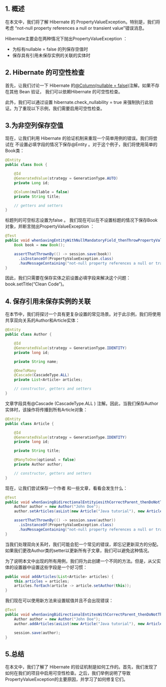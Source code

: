 ## 1. 概述

在本文中，我们将了解 Hibernate 的 PropertyValueException。特别是，我们将考虑 “not-null property references a null or transient value”错误消息。

Hibernate主要会在两种情况下抛出PropertyValueException ：

-   为标有nullable = false 的列保存空值时
-   保存具有引用未保存实例的关联的实体时

## 2. Hibernate 的可空性检查

首先，让我们讨论一下 Hibernate 的[@Column(nullable = false)](https://www.baeldung.com/hibernate-notnull-vs-nullable)注解。如果不存在其他 Bean 验证， 我们可以依赖Hibernate 的可空性检查。

此外，我们可以通过设置 hibernate.check_nullability = true 来强制执行此验证。为了重现以下示例，我们需要启用可空性检查。

## 3.为非空列保存空值

现在，让我们利用 Hibernate 的验证机制来重现一个简单用例的错误。我们将尝试在 不设置必填字段的情况下保存@Entity 。对于这个例子，我们将使用简单的Book类：

```java
@Entity
public class Book {

    @Id
    @GeneratedValue(strategy = GenerationType.AUTO)
    private Long id;

    @Column(nullable = false)
    private String title;

    // getters and setters
}
```

标题列的可空标志设置为false 。 我们现在可以在不设置标题的情况下保存Book对象，并断言抛出PropertyValueException ：

```java
@Test
public void whenSavingEntityWithNullMandatoryField_thenThrowPropertyValueException() {    
    Book book = new Book();

    assertThatThrownBy(() -> session.save(book))
      .isInstanceOf(PropertyValueException.class)
      .hasMessageContaining("not-null property references a null or transient value");
}

```

因此，我们只需要在保存实体之前设置必填字段来解决这个问题：book.setTitle(“Clean Code”)。

## 4. 保存引用未保存实例的关联

在本节中，我们将探讨一个具有更复杂设置的常见场景。对于此示例，我们将使用 共享双向关系的Author和Article实体：

```java
@Entity
public class Author {

    @Id
    @GeneratedValue(strategy = GenerationType.IDENTITY)
    private long id;

    private String name;

    @OneToMany
    @Cascade(CascadeType.ALL)
    private List<Article> articles;

    // constructor, getters and setters
}
```

文章字段具有@Cascade (CascadeType.ALL ) 注解。因此，当我们保存Author实体时，该操作将传播到所有Article对象：

```java
@Entity
public class Article {

    @Id
    @GeneratedValue(strategy = GenerationType.IDENTITY)
    private long id;

    private String title;

    @ManyToOne(optional = false)
    private Author author;

    // constructor, getters and setters
}
```

现在，让我们尝试保存一个作者 和一些文章，看看会发生什么：

```java
@Test
public void whenSavingBidirectionalEntityiesithCorrectParent_thenDoNotThrowException() {
    Author author = new Author("John Doe");
    author.setArticles(asList(new Article("Java tutorial"), new Article("What's new in JUnit5")));

    assertThatThrownBy(() -> session.save(author))
      .isInstanceOf(PropertyValueException.class)
      .hasMessageContaining("not-null property references a null or transient value");
}

```

当我们处理双向关系时，我们可能会犯一个常见的错误，即忘记更新双方的分配。如果我们更改Author类的setter以更新所有子文章，我们可以避免这种情况。

为了说明本文中出现的所有用例，我们将为此创建一个不同的方法。但是，从父实体的设置器中设置这些字段是一个好习惯：

```java
public void addArticles(List<Article> articles) {
    this.articles = articles;
    articles.forEach(article -> article.setAuthor(this));
}
```

我们现在可以使用新方法来设置赋值并且不会出现错误：

```java
@Test
public void whenSavingBidirectionalEntitesWithCorrectParent_thenDoNotThrowException() {
    Author author = new Author("John Doe");
    author.addArticles(asList(new Article("Java tutorial"), new Article("What's new in JUnit5")));

    session.save(author);
}
```

## 5.总结

在本文中，我们了解了 Hibernate 的验证机制是如何工作的。首先，我们发现了如何在我们的项目中启用可空性检查。之后，我们举例说明了导致PropertyValueException的主要原因，并学习了如何修复它们。